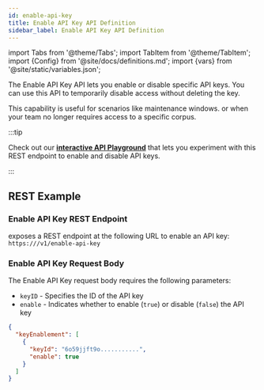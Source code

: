 ```yaml
---
id: enable-api-key
title: Enable API Key API Definition
sidebar_label: Enable API Key API Definition
---
```


import Tabs from '@theme/Tabs';
import TabItem from '@theme/TabItem';
import {Config} from '@site/docs/definitions.md';
import {vars} from '@site/static/variables.json';

The Enable API Key API lets you enable or disable specific API keys. You 
can use this API to temporarily disable access without deleting the key.

This capability is useful for scenarios like maintenance windows. or when your 
team no longer requires access to a specific corpus.

:::tip

Check out our [**interactive API Playground**](/docs/rest-api/enable-api-key) that lets 
you experiment with this REST endpoint to enable and disable API keys.

:::

## REST Example

### Enable API Key REST Endpoint

<Config v="names.product"/> exposes a REST endpoint at the following URL
to enable an API key:
<code>https://<Config v="domains.rest.indexing"/>/v1/enable-api-key</code>

### Enable API Key Request Body

The Enable API Key request body requires the following parameters:
* `keyID` - Specifies the ID of the API key
* `enable` - Indicates whether to enable (`true`) or disable (`false`) the API key


```json
{
  "keyEnablement": [
    {
      "keyId": "6o59jjft9o...........",
      "enable": true
    }
  ]
}
```